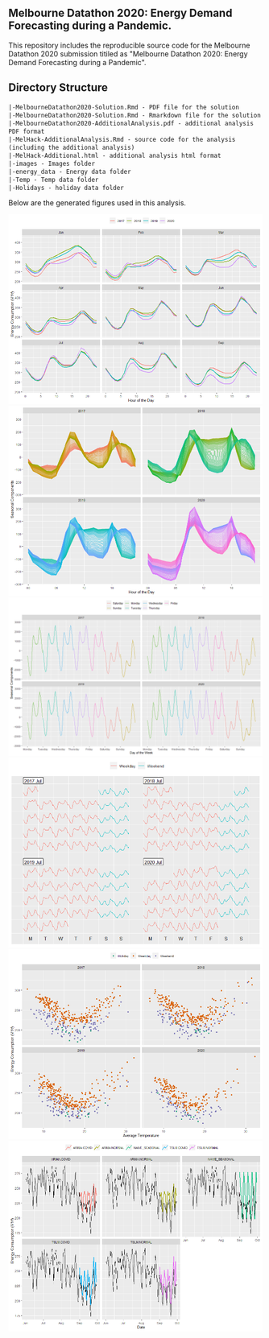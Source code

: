 ## Melbourne Datathon 2020: Energy Demand Forecasting during a Pandemic.

This repository includes the reproducible source code for the Melbourne Datathon 2020 submission titiled as "Melbourne Datathon 2020: Energy Demand Forecasting during a Pandemic".

## Directory Structure
```
|-MelbourneDatathon2020-Solution.Rmd - PDF file for the solution
|-MelbourneDatathon2020-Solution.Rmd - Rmarkdown file for the solution
|-MelbourneDatathon2020-AdditionalAnalysis.pdf - additional analysis PDF format
|-MelHack-AdditionalAnalysis.Rmd - source code for the analysis (including the additional analysis)
|-MelHack-Additional.html - additional analysis html format
|-images - Images folder
|-energy_data - Energy data folder
|-Temp - Temp data folder
|-Holidays - holiday data folder
```

Below are the generated figures used in this analysis. 

![energy_consum](images/energy_consumption.png)
![daily_season](images/daily_seasonal.png)
![weekly_season](images/weekly_seasonality.png)
![july_consume](images/july_consume.png)
![energy_temp](images/Energy_Temp.png)
![forecast_models](images/forecast_models.png)
